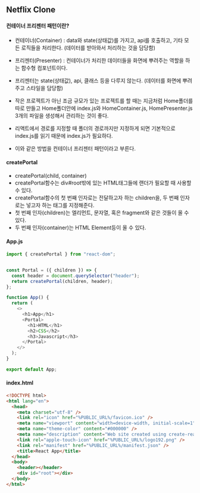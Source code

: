 ## Netflix Clone

#### 컨테이너 프리젠터 패턴이란?
- 컨테이너(Container) : data와 state(상태값)를 가지고, api를 호출하고, 기타 모든 로직들을 처리한다. (데이터를 받아와서 처리하는 것을 담당함)
- 프리젠터(Presenter) : 컨테이너가 처리한 데이터들을 화면에 뿌려주는 역할을 하는 함수형 컴포넌트이다.
- 프리젠터는 state(상태값), api, 클래스 등을 다루지 않는다. (데이터를 화면에 뿌려주고 스타일을 담당함)

- 작은 프로젝트가 아닌 조금 규모가 있는 프로젝트를 할 때는 지금처럼 Home폴더를 따로 만들고 Home폴더안에 index.js와 HomeContainer.js, HomePresenter.js 3개의 파일을 생성해서 관리하는 것이 좋다.
- 리액트에서 경로를 지정할 때 폴더의 경로까지만 지정하게 되면 기본적으로 index.js를 읽기 때문에 index.js가 필요하다.
- 이와 같은 방법을 컨테이너 프리젠터 패턴이라고 부른다.

#### createPortal

- createPortal(child, container)
- createPortal함수는 div#root밖에 있는 HTML태그들에 랜더가 필요할 때 사용할 수 있다.
- createPortal함수의 첫 번째 인자로는 전달하고자 하는 children을, 두 번째 인자로는 넣고자 하는 태그를 지정해준다.
- 첫 번째 인자(children)는 엘리먼트, 문자열, 혹은 fragment와 같은 것들이 올 수 있다.
- 두 번째 인자(container)는 HTML Element등이 올 수 있다.


#### App.js

```javascript
import { createPortal } from "react-dom";


const Portal = ({ children }) => {
  const header = document.querySelector("header");
  return createPortal(children, header);
};

function App() {
  return (
    <>
      <h1>App</h1>
      <Portal>
        <h1>HTML</h1>
        <h2>CSS</h2>
        <h3>Javascript</h3>
      </Portal>
    </>
  );
}

export default App;
```

#### index.html

````html
<!DOCTYPE html>
<html lang="en">
  <head>
    <meta charset="utf-8" />
    <link rel="icon" href="%PUBLIC_URL%/favicon.ico" />
    <meta name="viewport" content="width=device-width, initial-scale=1" />
    <meta name="theme-color" content="#000000" />
    <meta name="description" content="Web site created using create-react-app" />
    <link rel="apple-touch-icon" href="%PUBLIC_URL%/logo192.png" />
    <link rel="manifest" href="%PUBLIC_URL%/manifest.json" />
    <title>React App</title>
  </head>
  <body>
    <header></header>
    <div id="root"></div>
  </body>
</html>
````
